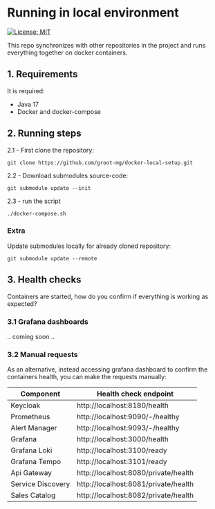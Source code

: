 # Running in local environment

[![License: MIT](https://img.shields.io/badge/License-MIT-green.svg)](https://github.com/groot-mg/docker-local-setup/blob/main/LICENSE)


This repo synchronizes with other repositories in the project and runs everything together on docker containers.

## 1. Requirements

It is required:
* Java 17
* Docker and docker-compose

## 2. Running steps
2.1 - First clone the repository:
```shell
git clone https://github.com/groot-mg/docker-local-setup.git
```

2.2 - Download submodules source-code:
```shell
git submodule update --init
```
2.3 - run the script
```shell
./docker-compose.sh
```

### Extra
Update submodules locally for already cloned repository:
```
git submodule update --remote
```

## 3. Health checks

Containers are started, how do you confirm if everything is working as expected?

### 3.1 Grafana dashboards

.. coming soon ..

### 3.2 Manual requests

As an alternative, instead accessing grafana dashboard to confirm the containers health, you can make the requests manually:

| Component         | Health check endpoint                |
|-------------------|--------------------------------------|
| Keycloak          | http://localhost:8180/health         |
| Prometheus        | http://localhost:9090/-/healthy      |
| Alert Manager     | http://localhost:9093/-/healthy      |
| Grafana           | http://localhost:3000/health         |
| Grafana Loki      | http://localhost:3100/ready          |
| Grafana Tempo     | http://localhost:3101/ready          |
| Api Gateway       | http://localhost:8080/private/health | 
| Service Discovery | http://localhost:8081/private/health |
| Sales Catalog     | http://localhost:8082/private/health |
